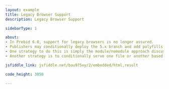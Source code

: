 ```yaml
---
layout: example
title: Legacy Browser Support
description: Legacy Browser Support

sidebarType: 1

about:
- In Prebid 6.0, support for legacy browsers is no longer assured.
- Publishers may conditionally deploy the 5.x branch and add polyfills
- One strategy to do this is simply the module/nomodule approach discussed here https://philipwalton.com/articles/deploying-es2015-code-in-production-today/
- Another strategy is to conditionally serve one file or another based on instructions to your cdn

jsfiddle_link: jsfiddle.net/bau975xy/2/embedded/html,result

code_height: 3050

---
```

